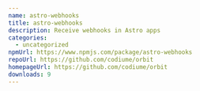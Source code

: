 ```yaml
---
name: astro-webhooks
title: astro-webhooks
description: Receive webhooks in Astro apps
categories:
  - uncategorized
npmUrl: https://www.npmjs.com/package/astro-webhooks
repoUrl: https://github.com/codiume/orbit
homepageUrl: https://github.com/codiume/orbit
downloads: 9
---
```

